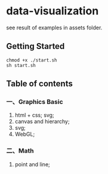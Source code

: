 # data-visualization

see result of examples in assets folder.

## Getting Started
```
chmod +x ./start.sh
sh start.sh
```
## Table of contents
### 一、Graphics Basic
1. html + css; svg;
2. canvas and hierarchy;
3. svg;
4. WebGL;

### 二、Math
1. point and line;
